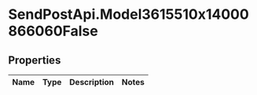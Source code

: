 # SendPostApi.Model3615510x14000866060False

## Properties
Name | Type | Description | Notes
------------ | ------------- | ------------- | -------------


